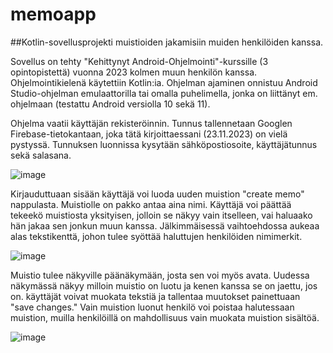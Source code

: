 # memoapp

##Kotlin-sovellusprojekti muistioiden jakamisiin muiden henkilöiden kanssa.

Sovellus on tehty "Kehittynyt Android-Ohjelmointi"-kurssille (3 opintopistettä) vuonna 2023 kolmen muun henkilön kanssa. Ohjelmointikielenä käytettiin Kotlin:ia. Ohjelman ajaminen onnistuu Android Studio-ohjelman emulaattorilla tai omalla puhelimella, jonka on liittänyt em. ohjelmaan (testattu Android versiolla 10 sekä 11).

Ohjelma vaatii käyttäjän rekisteröinnin. Tunnus tallennetaan Googlen Firebase-tietokantaan, joka tätä kirjoittaessani (23.11.2023) on vielä pystyssä. Tunnuksen luonnissa kysytään sähköpostiosoite, käyttäjätunnus sekä salasana.

![image](https://github.com/miikkaniska/memoapp/assets/78212251/873d9489-e909-4381-ba77-dc906d38d5f0)

Kirjauduttuaan sisään käyttäjä voi luoda uuden muistion "create memo" nappulasta. Muistiolle on pakko antaa aina nimi. Käyttäjä voi päättää tekeekö muistiosta yksityisen, jolloin se näkyy vain itselleen, vai haluaako hän jakaa sen jonkun muun kanssa. Jälkimmäisessä vaihtoehdossa aukeaa alas tekstikenttä, johon tulee syöttää haluttujen henkilöiden nimimerkit.

![image](https://github.com/miikkaniska/memoapp/assets/78212251/5e3a0161-2ce6-4025-85a2-405ab6391aa2)

Muistio tulee näkyville päänäkymään, josta sen voi myös avata. Uudessa näkymässä näkyy milloin muistio on luotu ja kenen kanssa se on jaettu, jos on. käyttäjät voivat muokata tekstiä ja tallentaa muutokset painettuaan "save changes." Vain muistion luonut henkilö voi poistaa halutessaan muistion, muilla henkilöillä on mahdollisuus vain muokata muistion sisältöä.

![image](https://github.com/miikkaniska/memoapp/assets/78212251/adb20b5d-7eed-415d-bc93-6810fb0bdb36)
